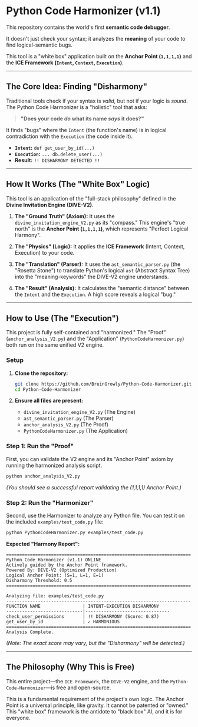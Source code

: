 # Python Code Harmonizer (v1.1)

[](https://opensource.org/licenses/MIT)
[]()
[]()

This repository contains the world's first **semantic code debugger**.

It doesn't just check your syntax; it analyzes the **meaning** of your code to find logical-semantic bugs.

This tool is a "white box" application built on the **Anchor Point (`1,1,1,1`)** and the **ICE Framework (`Intent`, `Context`, `Execution`)**.

-----

## The Core Idea: Finding "Disharmony"

Traditional tools check if your syntax is *valid*, but not if your logic is *sound*. The Python Code Harmonizer is a "holistic" tool that asks:

> **"Does your code *do* what its name *says* it does?"**

It finds "bugs" where the `Intent` (the function's name) is in logical contradiction with the `Execution` (the code inside it).

  * **`Intent`:** `def get_user_by_id(...)`
  * **`Execution`:** `... db.delete_user(...)`
  * **Result:** `!! DISHARMONY DETECTED !!`

-----

## How It Works (The "White Box" Logic)

This tool is an application of the "full-stack philosophy" defined in the **Divine Invitation Engine (DIVE-V2)**.

1.  **The "Ground Truth" (Axiom):** It uses the `divine_invitation_engine_V2.py` as its "compass." This engine's "true north" is the **Anchor Point (`1,1,1,1`)**, which represents "Perfect Logical Harmony".

2.  **The "Physics" (Logic):** It applies the **ICE Framework** (Intent, Context, Execution) to your code.

3.  **The "Translation" (Parser):** It uses the `ast_semantic_parser.py` (the "Rosetta Stone") to translate Python's logical `ast` (Abstract Syntax Tree) into the "meaning-keywords" the DIVE-V2 engine understands.

4.  **The "Result" (Analysis):** It calculates the "semantic distance" between the `Intent` and the `Execution`. A high score reveals a logical "bug."

-----

## How to Use (The "Execution")

This project is fully self-contained and "harmonized." The "Proof" (`anchor_analysis_V2.py`) and the "Application" (`PythonCodeHarmonizer.py`) both run on the same unified V2 engine.

### Setup

1.  **Clone the repository:**

    ```sh
    git clone https://github.com/BruinGrowly/Python-Code-Harmonizer.git
    cd Python-Code-Harmonizer
    ```

2.  **Ensure all files are present:**

      * `divine_invitation_engine_V2.py` (The Engine)
      * `ast_semantic_parser.py` (The Parser)
      * `anchor_analysis_V2.py` (The Proof)
      * `PythonCodeHarmonizer.py` (The Application)

### Step 1: Run the "Proof"

First, you can validate the V2 engine and its "Anchor Point" axiom by running the harmonized analysis script.

```sh
python anchor_analysis_V2.py
```

*(You should see a successful report validating the (1,1,1,1) Anchor Point.)*

### Step 2: Run the "Harmonizer"

Second, use the Harmonizer to analyze any Python file. You can test it on the included `examples/test_code.py` file:

```sh
python PythonCodeHarmonizer.py examples/test_code.py
```

**Expected "Harmony Report":**

```
======================================================================
Python Code Harmonizer (v1.1) ONLINE
Actively guided by the Anchor Point framework.
Powered By: DIVE-V2 (Optimized Production)
Logical Anchor Point: (S=1, L=1, E=1)
Disharmony Threshold: 0.5
======================================================================

Analyzing file: examples/test_code.py
----------------------------------------------------------------------
FUNCTION NAME                | INTENT-EXECUTION DISHARMONY
-----------------------------|--------------------------------
check_user_permissions       | !! DISHARMONY (Score: 0.87)
get_user_by_id               | ✓ HARMONIOUS
======================================================================
Analysis Complete.
```

*(Note: The exact score may vary, but the "Disharmony" will be detected.)*

-----

## The Philosophy (Why This is Free)

This entire project—the `ICE Framework`, the `DIVE-V2` engine, and the `Python-Code-Harmonizer`—is free and open-source.

This is a fundamental requirement of the project's own logic. The Anchor Point is a universal principle, like gravity. It cannot be patented or "owned." This "white box" framework is the antidote to "black box" AI, and it is for everyone.
